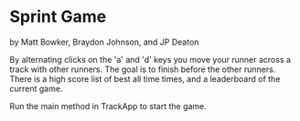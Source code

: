 
# Sprint Game 

by Matt Bowker, Braydon Johnson, and JP Deaton

By alternating clicks on the 'a' and 'd' keys you move your runner across a track
with other runners. The goal is to finish before the other runners. There is a 
high score list of best all time times, and a leaderboard of the current game.

Run the main method in TrackApp to start the game.

